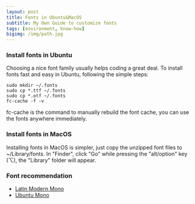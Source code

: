 ```yaml
---
layout: post
title: Fonts in Ubuntu&MacOS
subtitle: My Own Guide to customize fonts
tags: [environment, know-how]
bigimg: /img/path.jpg
---
```



### Install fonts in Ubuntu
Choosing a nice font family usually helps coding a great deal. To install fonts fast and easy in Ubuntu, following the simple steps:

```shell
sudo mkdir ~/.fonts
sudo cp *.ttf ~/.fonts
sudo cp *.otf ~/.fonts
fc-cache -f -v
```

fc-cache is the command to manually rebuild the font cache, you can use the fonts anywhere immediately.

### Install fonts in MacOS

Installing fonts in MacOS is simpler, just copy the unzipped font files to ~/Library/fonts. In "Finder", click "Go" while pressing the "alt/option" key (⌥), the "Library" folder will appear.

### Font recommendation
* [Latin Modern Mono](http://www.fontsquirrel.com/fonts/Latin-Modern-Mono)
* [Ubuntu Mono](http://font.ubuntu.com/)
